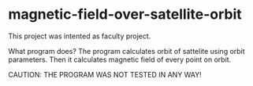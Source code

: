 # magnetic-field-over-satellite-orbit

This project was intented as faculty project. 

What program does?
The program calculates orbit of sattelite using orbit parameters. Then it calculates magnetic field of every point on orbit.

CAUTION:
THE PROGRAM WAS NOT TESTED IN ANY WAY!
